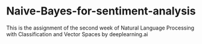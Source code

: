 # Naive-Bayes-for-sentiment-analysis

This is the assignment of the second week of Natural Language Processing with Classification and Vector Spaces by deeplearning.ai
